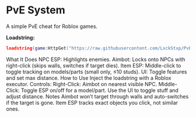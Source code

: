 # PvE System

A simple PvE cheat for Roblox games.

**Loadstring:**
```lua
loadstring(game:HttpGet("https://raw.githubusercontent.com/LxckStxp/PvE-Modules/main/PVESystem/main.lua"))()
```
What It Does
NPC ESP: Highlights enemies.
Aimbot: Locks onto NPCs with right-click (skips walls, switches if target dies).
Item ESP: Middle-click to toggle tracking on models/parts (small only, ≤10 studs).
UI: Toggle features and set max distance.
How to Use
Inject the loadstring with a Roblox executor.
Controls:
Right-Click: Aimbot on nearest visible NPC.
Middle-Click: Toggle ESP on/off for a model/part.
Use the UI to toggle stuff and adjust distance.
Notes
Aimbot won’t target through walls and auto-switches if the target is gone.
Item ESP tracks exact objects you click, not similar ones.
